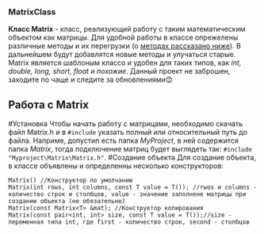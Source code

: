 ### MatrixClass
**Класс Matrix** - класс, реализующий работу с таким математическим объектом как матрицы.
Для удобной работы в классе опрежелены различные методы и их перегрузки (о [методах рассказано ниже]()). В дальнейшем будут добавлятся новые методы и улучаться старые. Matrix является шаблоным классо и удобен для таких типов, как *int, double, long, short, float и похожие*.
 Данный проект не заброшен, заходите по чаще и следите за обновлениями😊
## Работа с Matrix
#Установка
Чтобы начать работу с матрицами, необходимо скачать файл Matrix.h и в `#include` указать полный или относительный путь до файла. Наприме, допустип есть папка *MyProject*, в ней содержится папка *Matrix*, тогда подключение матриц будет выглядеть так: `#include "Myproject\Matrix\Matrix.h"`.
#Создание объекта
Для создание объекта, в классе объявлены и определенны несколько конструкторов:
```
Matrix() //Конструктор по умолчанию
Matrix(int rows, int columns, const T value = T()); //rwos и columns - количество строк и столбцов, value - значение заполнене матрицы при создании объекта (не обязательно)
Matrix(const Matrix<T> &mat); //Конструктор копирования
Matrix(const pair<int, int> size, const T value = T());//size - переменная типа int, где first - количество строк, second - столбцов
```


